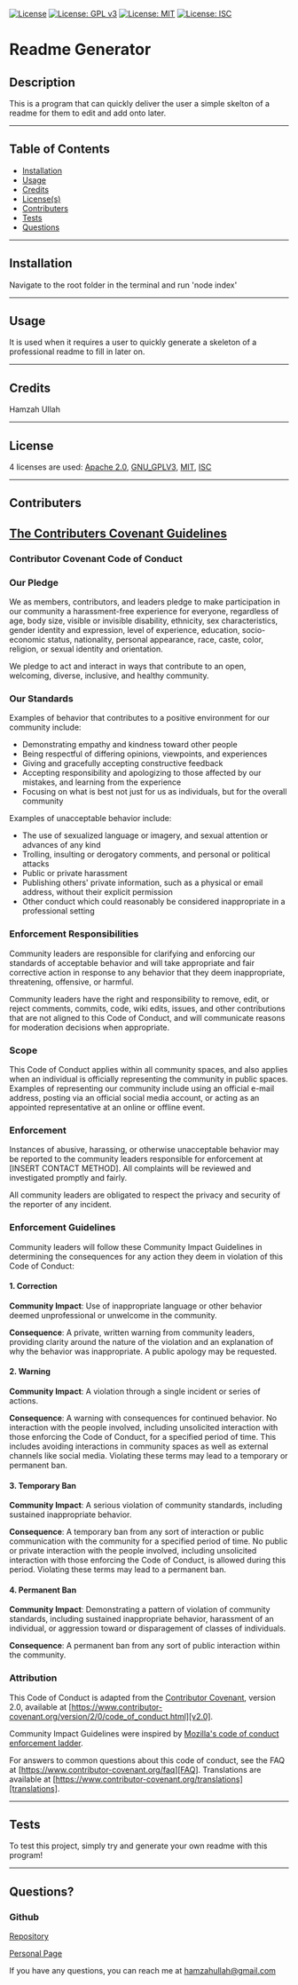 
  [![License](https://img.shields.io/badge/License-Apache%202.0-yellowgreen.svg)](https://choosealicense.com/licenses/apache-2.0/) [![License: GPL v3](https://img.shields.io/badge/License-GPLv3-blue.svg)](https://choosealicense.com/licenses/gpl-3.0/) [![License: MIT](https://img.shields.io/badge/License-MIT-yellow.svg)](https://choosealicense.com/licenses/mit/) [![License: ISC](https://img.shields.io/badge/License-ISC-blue.svg)](https://choosealicense.com/licenses/isc/)
  # Readme Generator 
  ## **Description**
  This is a program that can quickly deliver the user a simple skelton of a readme for them to edit and add onto later.

  ---

  ## **Table of Contents**
  * [Installation](#installation)
  * [Usage](#usage)
  * [Credits](#credits)
  * [License(s)](#license)
  * [Contributers](#contributers)
  * [Tests](#tests)
  * [Questions](#questions)
   
  ---

  ## **Installation**
  Navigate to the root folder in the terminal and run 'node index'

  ---

  ## **Usage**
  It is used when it requires a user to quickly generate a skeleton of a professional readme to fill in later on.

  ---

  ## **Credits**
  Hamzah Ullah

  ---

  ## **License**
  4 licenses are used:
 [Apache 2.0](https://choosealicense.com/licenses/apache-2.0/), 
 [GNU_GPLV3](https://choosealicense.com/licenses/gpl-3.0/), 
 [MIT](https://choosealicense.com/licenses/mit/), 
 [ISC](https://choosealicense.com/licenses/isc/)
 

  ---

  ## **Contributers**
   ##  [The Contributers Covenant Guidelines](https://www.contributor-covenant.org/)
  ### **Contributor Covenant Code of Conduct**
  
  ### **Our Pledge**
  
  We as members, contributors, and leaders pledge to make participation in our
  community a harassment-free experience for everyone, regardless of age, body
  size, visible or invisible disability, ethnicity, sex characteristics, gender
  identity and expression, level of experience, education, socio-economic status,
  nationality, personal appearance, race, caste, color, religion, or sexual identity
  and orientation.
  
  We pledge to act and interact in ways that contribute to an open, welcoming,
  diverse, inclusive, and healthy community.
  
  ### **Our Standards**
  
  Examples of behavior that contributes to a positive environment for our
  community include:
  
  * Demonstrating empathy and kindness toward other people
  * Being respectful of differing opinions, viewpoints, and experiences
  * Giving and gracefully accepting constructive feedback
  * Accepting responsibility and apologizing to those affected by our mistakes,
    and learning from the experience
  * Focusing on what is best not just for us as individuals, but for the
    overall community
  
  Examples of unacceptable behavior include:
  
  * The use of sexualized language or imagery, and sexual attention or
    advances of any kind
  * Trolling, insulting or derogatory comments, and personal or political attacks
  * Public or private harassment
  * Publishing others' private information, such as a physical or email
    address, without their explicit permission
  * Other conduct which could reasonably be considered inappropriate in a
    professional setting
  
  ### **Enforcement Responsibilities**
  
  Community leaders are responsible for clarifying and enforcing our standards of
  acceptable behavior and will take appropriate and fair corrective action in
  response to any behavior that they deem inappropriate, threatening, offensive,
  or harmful.
  
  Community leaders have the right and responsibility to remove, edit, or reject
  comments, commits, code, wiki edits, issues, and other contributions that are
  not aligned to this Code of Conduct, and will communicate reasons for moderation
  decisions when appropriate.
  
  ### **Scope**
  
  This Code of Conduct applies within all community spaces, and also applies when
  an individual is officially representing the community in public spaces.
  Examples of representing our community include using an official e-mail address,
  posting via an official social media account, or acting as an appointed
  representative at an online or offline event.
  
  ### **Enforcement**
  
  Instances of abusive, harassing, or otherwise unacceptable behavior may be
  reported to the community leaders responsible for enforcement at
  [INSERT CONTACT METHOD].
  All complaints will be reviewed and investigated promptly and fairly.
  
  All community leaders are obligated to respect the privacy and security of the
  reporter of any incident.
  
  ### **Enforcement Guidelines**
  
  Community leaders will follow these Community Impact Guidelines in determining
  the consequences for any action they deem in violation of this Code of Conduct:
  
  #### 1. Correction
  
  **Community Impact**: Use of inappropriate language or other behavior deemed
  unprofessional or unwelcome in the community.
  
  **Consequence**: A private, written warning from community leaders, providing
  clarity around the nature of the violation and an explanation of why the
  behavior was inappropriate. A public apology may be requested.
  
  #### 2. Warning
  
  **Community Impact**: A violation through a single incident or series
  of actions.
  
  **Consequence**: A warning with consequences for continued behavior. No
  interaction with the people involved, including unsolicited interaction with
  those enforcing the Code of Conduct, for a specified period of time. This
  includes avoiding interactions in community spaces as well as external channels
  like social media. Violating these terms may lead to a temporary or
  permanent ban.
  
  #### 3. Temporary Ban
  
  **Community Impact**: A serious violation of community standards, including
  sustained inappropriate behavior.
  
  **Consequence**: A temporary ban from any sort of interaction or public
  communication with the community for a specified period of time. No public or
  private interaction with the people involved, including unsolicited interaction
  with those enforcing the Code of Conduct, is allowed during this period.
  Violating these terms may lead to a permanent ban.
  
  #### 4. Permanent Ban
  
  **Community Impact**: Demonstrating a pattern of violation of community
  standards, including sustained inappropriate behavior,  harassment of an
  individual, or aggression toward or disparagement of classes of individuals.
  
  **Consequence**: A permanent ban from any sort of public interaction within
  the community.
  
  ### **Attribution**
  
  This Code of Conduct is adapted from the [Contributor Covenant][homepage],
  version 2.0, available at
  [https://www.contributor-covenant.org/version/2/0/code_of_conduct.html][v2.0].
  
  Community Impact Guidelines were inspired by 
  [Mozilla's code of conduct enforcement ladder][Mozilla CoC].
  
  For answers to common questions about this code of conduct, see the FAQ at
  [https://www.contributor-covenant.org/faq][FAQ]. Translations are available 
  at [https://www.contributor-covenant.org/translations][translations].
  
  [homepage]: https://www.contributor-covenant.org
  [v2.0]: https://www.contributor-covenant.org/version/2/0/code_of_conduct.html
  [Mozilla CoC]: https://github.com/mozilla/diversity
  [FAQ]: https://www.contributor-covenant.org/faq
  [translations]: https://www.contributor-covenant.org/translations 

  ---

  ## **Tests**
  To test this project, simply try and generate your own readme with this program!

  ---

  ## **Questions?**

  ### **Github**
  [Repository](https://github.com/brobro10000)

  [Personal Page](https://brobro10000.github.io)

  If you have any questions, you can reach me at <hamzahullah@gmail.com>
